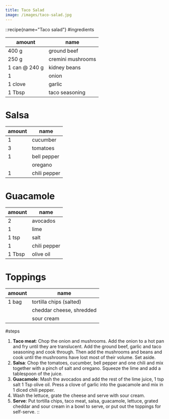 ```yaml
---
title: Taco Salad
image: /images/taco-salad.jpg
---
```


::recipe{name="Taco salad"}
#ingredients

| amount        | name              |
|---------------|-------------------|
| 400 g         | ground beef       |
| 250 g         | cremini mushrooms |
| 1 can @ 240 g | kidney beans      |
| 1             | onion             |
| 1 clove       | garlic            |
| 1 Tbsp        | taco seasoning    |

# Salsa
| amount | name         |
|--------|--------------|
| 1      | cucumber     |
| 3      | tomatoes     |
| 1      | bell pepper  |
|        | oregano      |
| 1      | chili pepper |

# Guacamole
| amount | name         |
|--------|--------------|
| 2      | avocados     |
| 1      | lime         |
| 1 tsp  | salt         |
| 1      | chili pepper |
| 1 Tbsp | olive oil    |
   
# Toppings
| amount | name                     |
|--------|--------------------------|
| 1 bag  | tortilla chips (salted)  |
|        | cheddar cheese, shredded |
|        | sour cream               |
   

#steps
1. **Taco meat**: Chop the onion and mushrooms. Add the onion to a hot pan and fry until they are translucent. Add the ground beef, garlic and taco seasoning and cook through. Then add the mushrooms and beans and cook until the mushrooms have lost most of their volume. Set aside.
2. **Salsa**: Chop the tomatoes, cucumber, bell pepper and one chili and mix together with a pinch of salt and oregano. Squeeze the lime and add a tablespoon of the juice.
3. **Guacamole**: Mash the avocados and add the rest of the lime juice, 1 tsp salt 1 Tsp olive oil. Press a clove of garlic into the guacamole and mix in 1 diced chili pepper.
4. Wash the lettuce, grate the cheese and serve with sour cream.
4. **Serve**: Put tortilla chips, taco meat, salsa, guacamole, lettuce, grated cheddar and sour cream in a bowl to serve, or put out the toppings for self-serve.
::
